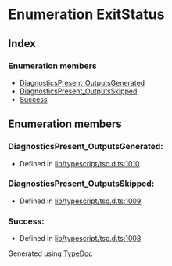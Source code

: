 # Enumeration ExitStatus


## Index

### Enumeration members
* [DiagnosticsPresent_OutputsGenerated](ts.exitstatus.md#diagnosticspresent_outputsgenerated)
* [DiagnosticsPresent_OutputsSkipped](ts.exitstatus.md#diagnosticspresent_outputsskipped)
* [Success](ts.exitstatus.md#success)

## Enumeration members

### DiagnosticsPresent_OutputsGenerated: 

* Defined in [lib/typescript/tsc.d.ts:1010](https://github.com/kimamula/typedoc/blob/HEAD/src/lib/typescript/tsc.d.ts#L1010)


### DiagnosticsPresent_OutputsSkipped: 

* Defined in [lib/typescript/tsc.d.ts:1009](https://github.com/kimamula/typedoc/blob/HEAD/src/lib/typescript/tsc.d.ts#L1009)


### Success: 

* Defined in [lib/typescript/tsc.d.ts:1008](https://github.com/kimamula/typedoc/blob/HEAD/src/lib/typescript/tsc.d.ts#L1008)



Generated using [TypeDoc](http://typedoc.io)
